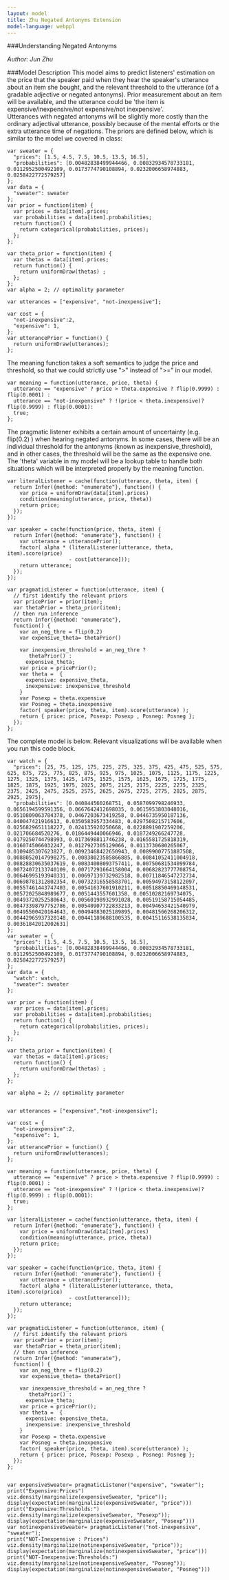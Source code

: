 ```yaml
---
layout: model
title: Zhu Negated Antonyms Extension
model-language: webppl
---
```


###Understanding Negated Antonyms

*Author: Jun Zhu*

###Model Description
This model aims to predict listeners' estimation on the price that the speaker paid when they hear the speaker's utterance about an item she bought, and the relevant threshold to the utterance (of a gradable adjective or negated antonyms). Prior measurement about an item will be available, and the utterance could be 'the item is expensive/inexpensive/not expensive/not inexpensive'.  
Utterances with negated antonyms will be slightly more costly than the ordinary adjectival utterance, possibly because of the mental efforts or the extra utterance time of negations.
The priors are defined below, which is similar to the model we covered in class:

~~~~
var sweater = {
  "prices": [1.5, 4.5, 7.5, 10.5, 13.5, 16.5],
  "probabilities": [0.00482838499944466, 0.00832934578733181, 0.0112952500492109, 0.0173774790108894, 0.0232006658974883, 0.0258422772579257]
};
var data = {
  "sweater": sweater
};
var prior = function(item) {
  var prices = data[item].prices;
  var probabilities = data[item].probabilities;
  return function() {
    return categorical(probabilities, prices);
  };
};

var theta_prior = function(item) {
  var thetas = data[item].prices;
  return function() {
    return uniformDraw(thetas) ;
  };
};
var alpha = 2; // optimality parameter

var utterances = ["expensive", "not-inexpensive"];

var cost = {
  "not-inexpensive":2,
  "expensive": 1,
};
var utterancePrior = function() {
  return uniformDraw(utterances);
};
~~~~

The meaning function takes a soft semantics to judge the price and threshold, so that we could strictly use ">" instead of ">=" in our model.  

~~~~
var meaning = function(utterance, price, theta) {
  utterance == "expensive" ? price > theta.expensive ? flip(0.9999) : flip(0.0001) : 
  utterance == "not-inexpensive" ? !(price < theta.inexpensive)? flip(0.9999) : flip(0.0001):
  true;
};
~~~~

The pragmatic listener exhibits a certain amount of uncertainty (e.g. flip(0.2) ) when hearing negated antonyms. In some cases, there will be an individual threshold for the antonyms (known as inexpensive_threshold), and in other cases, the threshold will be the same as the expensive one. The 'theta' variable in my model will be a lookup table to handle both situations which will be interpreted properly by the meaning function.

~~~~
var literalListener = cache(function(utterance, theta, item) {
  return Infer({method: "enumerate"}, function() {
    var price = uniformDraw(data[item].prices)
    condition(meaning(utterance, price, theta))
    return price;
  });
});

var speaker = cache(function(price, theta, item) {
  return Infer({method: "enumerate"}, function() {
    var utterance = utterancePrior();
    factor( alpha * (literalListener(utterance, theta, item).score(price) 
                    - cost[utterance]));
    return utterance;
  });
});

var pragmaticListener = function(utterance, item) {
  // first identify the relevant priors
  var pricePrior = prior(item);
  var thetaPrior = theta_prior(item);
  // then run inference
  return Infer({method: "enumerate"}, 
  function() {
    var an_neg_thre = flip(0.2)
    var expensive_theta= thetaPrior()
    
    var inexpensive_threshold = an_neg_thre ?
       thetaPrior() :
      expensive_theta;
    var price = pricePrior();
    var theta =  {
      expensive: expensive_theta,
      inexpensive: inexpensive_threshold
    }
    var Posexp = theta.expensive
    var Posneg = theta.inexpensive
    factor( speaker(price, theta, item).score(utterance) );
    return { price: price, Posexp: Posexp , Posneg: Posneg };
  });
};
~~~~

The complete model is below. Relevant visualizations will be available when you run this code block.

~~~~
var watch = {
  "prices": [25, 75, 125, 175, 225, 275, 325, 375, 425, 475, 525, 575, 625, 675, 725, 775, 825, 875, 925, 975, 1025, 1075, 1125, 1175, 1225, 1275, 1325, 1375, 1425, 1475, 1525, 1575, 1625, 1675, 1725, 1775, 1825, 1875, 1925, 1975, 2025, 2075, 2125, 2175, 2225, 2275, 2325, 2375, 2425, 2475, 2525, 2575, 2625, 2675, 2725, 2775, 2825, 2875, 2925, 2975],
  "probabilities": [0.040844560268751, 0.0587099798246933, 0.0656194599591356, 0.0667642412698035, 0.0615953803048016, 0.0510809063784378, 0.0467203673419258, 0.0446735950187136, 0.040047421916613, 0.0350583957334483, 0.0297508215717606, 0.0256829651118227, 0.024135920250668, 0.0228891907259206, 0.021706684520276, 0.0186449440066946, 0.0187249266247728, 0.0179250744798993, 0.0173698811746238, 0.0165581725818319, 0.0160745066032247, 0.0127927305129066, 0.0113730680265067, 0.0109485307623827, 0.00923468422650943, 0.00899007751887508, 0.00880520147998275, 0.00838023585866885, 0.00841052411004918, 0.00828830635037619, 0.00834008093757411, 0.00750681534099784, 0.00724072133740109, 0.00717291664158004, 0.00682823777708754, 0.00646995193940331, 0.00697139732982518, 0.00711846547272734, 0.00698781312802354, 0.00732316558583701, 0.00594973158122097, 0.00557461443747403, 0.00541637601910211, 0.00518850469148531, 0.00572025848989677, 0.0051443557601358, 0.00510282169734075, 0.00493720252580643, 0.00560198932991028, 0.00519158715054485, 0.00473398797752786, 0.00540907722833213, 0.00494653421540979, 0.00495500420164643, 0.00494083025189895, 0.00481566268206312, 0.00442965937328148, 0.00441189688100535, 0.00415116538135834, 0.00361842012002631]
};
var sweater = {
  "prices": [1.5, 4.5, 7.5, 10.5, 13.5, 16.5],
  "probabilities": [0.00482838499944466, 0.00832934578733181, 0.0112952500492109, 0.0173774790108894, 0.0232006658974883, 0.0258422772579257]
};
var data = {
  "watch": watch,
  "sweater": sweater
};

var prior = function(item) {
  var prices = data[item].prices;
  var probabilities = data[item].probabilities;
  return function() {
    return categorical(probabilities, prices);
  };
};

var theta_prior = function(item) {
  var thetas = data[item].prices;
  return function() {
    return uniformDraw(thetas) ;
  };
};

var alpha = 2; // optimality parameter


var utterances = ["expensive","not-inexpensive"];

var cost = {
  "not-inexpensive":2,
  "expensive": 1,
};
var utterancePrior = function() {
  return uniformDraw(utterances);
};

var meaning = function(utterance, price, theta) {
  utterance == "expensive" ? price > theta.expensive ? flip(0.9999) : flip(0.0001) : 
  utterance == "not-inexpensive" ? !(price < theta.inexpensive)? flip(0.9999) : flip(0.0001):
  true;
};

var literalListener = cache(function(utterance, theta, item) {
  return Infer({method: "enumerate"}, function() {
    var price = uniformDraw(data[item].prices)
    condition(meaning(utterance, price, theta))
    return price;
  });
});

var speaker = cache(function(price, theta, item) {
  return Infer({method: "enumerate"}, function() {
    var utterance = utterancePrior();
    factor( alpha * (literalListener(utterance, theta, item).score(price) 
                    - cost[utterance]));
    return utterance;
  });
});

var pragmaticListener = function(utterance, item) {
  // first identify the relevant priors
  var pricePrior = prior(item);
  var thetaPrior = theta_prior(item);
  // then run inference
  return Infer({method: "enumerate"}, 
  function() {
    var an_neg_thre = flip(0.2)
    var expensive_theta= thetaPrior()
    
    var inexpensive_threshold = an_neg_thre ?
       thetaPrior() :
      expensive_theta;
    var price = pricePrior();
    var theta =  {
      expensive: expensive_theta,
      inexpensive: inexpensive_threshold
    }
    var Posexp = theta.expensive
    var Posneg = theta.inexpensive
    factor( speaker(price, theta, item).score(utterance) );
    return { price: price, Posexp: Posexp , Posneg: Posneg };
  });
};


var expensiveSweater= pragmaticListener("expensive", "sweater");
print("Expensive:Prices")
viz.density(marginalize(expensiveSweater, "price"));
display(expectation(marginalize(expensiveSweater, "price")))
print("Expensive:Thresholds:")
viz.density(marginalize(expensiveSweater, "Posexp"));
display(expectation(marginalize(expensiveSweater, "Posexp")))
var notinexpensiveSweater= pragmaticListener("not-inexpensive", "sweater");
print("NOT-Inexpensive : Prices")
viz.density(marginalize(notinexpensiveSweater, "price"));
display(expectation(marginalize(notinexpensiveSweater, "price")))
print("NOT-Inexpensive:Thresholds:")
viz.density(marginalize(notinexpensiveSweater, "Posneg"));
display(expectation(marginalize(notinexpensiveSweater, "Posneg")))
~~~~

